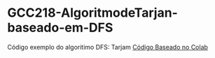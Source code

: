 # GCC218-AlgoritmodeTarjan-baseado-em-DFS
Código exemplo  do algoritimo DFS: Tarjam 
[Código Baseado no Colab](https://colab.research.google.com/drive/1bEDRlOVJSTCCWN-K1693iA0owCa6RJU0)


